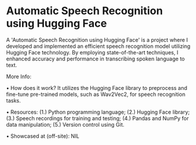 # Automatic Speech Recognition using Hugging Face

A 'Automatic Speech Recognition using Hugging Face' is a project where I developed and implemented an efficient speech recognition model utilizing Hugging Face technology. By employing state-of-the-art techniques, I enhanced accuracy and performance in transcribing spoken language to text.

More Info:

• How does it work? It utilizes the Hugging Face library to preprocess and fine-tune pre-trained models, such as Wav2Vec2, for speech recognition tasks.

• Resources: (1.) Python programming language; (2.) Hugging Face library; (3.) Speech recordings for training and testing; (4.) Pandas and NumPy for data manipulation; (5.) Version control using Git.

• Showcased at (off-site): NIL
